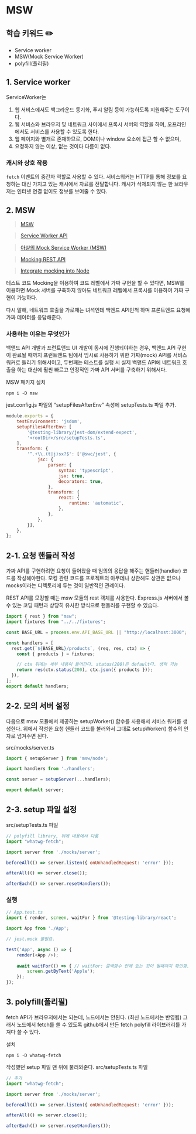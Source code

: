 # MSW

## 학습 키워드 ✏️

- Service worker
- MSW(Mock Service Worker)
- polyfill(폴리필)

## 1. Service worker
ServiceWorker는 
1. 웹 서비스에서도 백그라운드 동기화, 푸시 알림 등이 가능하도록 지원해주는 도구이다.
2. 웹 서비스와 브라우저 및 네트워크 사이에서 프록시 서버의 역할을 하여, 
오프라인에서도 서비스를 사용할 수 있도록 한다.
4. 웹 페이지와 별개로 존재하므로, DOM이나 window 요소에 접근 할 수 없으며,
5. 요청하지 않는 이상, 없는 것이다 다름이 없다.

### 캐시와 상호 작용
`fetch` 이벤트의 중간자 역할로 사용할 수 있다.
서비스워커는 HTTP를 통해 정보를 요청하는 대신 가지고 있는 캐시에서 자료를 전달합니다. 
캐시가 삭제되지 않는 한 브라우저는 인터넷 연결 없이도 정보를 보여줄 수 있다.


## 2. MSW
> [MSW](https://mswjs.io/)
>

> [Service Worker API](https://developer.mozilla.org/ko/docs/Web/API/Service_Worker_API)
>

> [아샬의 Mock Service Worker (MSW)](https://github.com/ahastudio/til/blob/main/mock-api/msw.md)
>

> [Mocking REST API](https://mswjs.io/docs/getting-started/mocks/rest-api)
>

> [Integrate mocking into Node](https://mswjs.io/docs/getting-started/integrate/node)
>
 
테스트 코드 Mocking을 이용하여 코드 레벨에서 가짜 구현을 할 수 있다면,
MSW를 이용하면 Mock 서버를 구축하지 않아도 네트워크 레벨에서 프록시를 이용하여 가짜 구현이 가능하다.

다시 말해, 네트워크 호출을 가로채는 녀석인데 
백엔드 API인척 하며 프론트엔드 요청에 가짜 데이터를 응답해준다.

### 사용하는 이유는 무엇인가
백앤드 API 개발과 프런트앤드 UI 개발이 동시에 진행되야하는 경우, 백앤드 API 구현이 완료될 때까지 프런트앤드 팀에서 임시로 사용하기 위한 가짜(mock) API를 서비스 워커로 돌리기 위해서이고, 
두번째는 테스트를 실행 시 실제 백앤드 API에 네트워크 호출을 하는 대신에 훨씬 빠르고 안정적인 가짜 API 서버를 구축하기 위해서다.

MSW 패키지 설치
```
npm i -D msw
```

jest.config.js 파일의 “setupFilesAfterEnv” 속성에 setupTests.ts 파일 추가.
```javascript
module.exports = {
	testEnvironment: 'jsdom',
	setupFilesAfterEnv: [
		'@testing-library/jest-dom/extend-expect',
		'<rootDir>/src/setupTests.ts',
	],
	transform: {
		'^.+\\.(t|j)sx?$': ['@swc/jest', {
			jsc: {
				parser: {
					syntax: 'typescript',
					jsx: true,
					decorators: true,
				},
				transform: {
					react: {
						runtime: 'automatic',
					},
				},
			},
		}],
	},
};
```

## 2-1. 요청 핸들러 작성
가짜 API를 구현하려면 요청이 들어왔을 때 임의의 응답을 해주는 핸들러(handler) 코드를 작성해야한다.
모킹 관련 코드를 프로젝트의 아무데나 상관해도 상관은 없으나 
mocks이라는 디렉토리에 두는 것이 일반적인 관례이다.

REST API를 모킹할 때는 msw 모듈의 rest 객체를 사용한다.
Express.js 서버에서 볼 수 있는 코딩 패턴과 상당히 유사한 방식으로 핸들러를 구현할 수 있습다.

```typescript
import { rest } from "msw";
import fixtures from "../../fixtures";

const BASE_URL = process.env.API_BASE_URL || "http://localhost:3000";

const handlers = [
  rest.get(`${BASE_URL}/products`, (req, res, ctx) => {
    const { products } = fixtures;

    // ctx 뒤에는 세부 내용이 들어간다. status(200)은 default다. 생략 가능
    return res(ctx.status(200), ctx.json({ products }));
  }),
];
export default handlers;
```

## 2-2. 모의 서버 설정
다음으로 msw 모듈에서 제공하는 setupWorker() 함수를 사용해서 서비스 워커를 생성한다. 
위에서 작성한 요청 핸들러 코드를 불러와서 그대로 setupWorker() 함수의 인자로 넘겨주면 된다.

src/mocks/server.ts
```typescript
import { setupServer } from 'msw/node';

import handlers from './handlers';

const server = setupServer(...handlers);

export default server;
```

## 2-3. setup 파일 설정

src/setupTests.ts 파일
```javascript
// polyfill library, 뒤에 내용에서 다룸
import "whatwg-fetch";

import server from './mocks/server';

beforeAll(() => server.listen({ onUnhandledRequest: 'error' }));

afterAll(() => server.close());

afterEach(() => server.resetHandlers());
```

### 실행
```typescript jsx
// App.test.ts
import { render, screen, waitFor } from '@testing-library/react';

import App from './App';

// jest.mock 불필요.

test('App', async () => {
	render(<App />);
	
	await waitFor(() => { // waitFor: 콜백함수 안에 있는 것이 될때까지 확인함.
		screen.getByText('Apple');
	});
});
```

## 3. polyfill(폴리필) 
fetch API가 브라우저에서는 되는데, 노드에서는 안된다. (최신 노드에서는 반영됨)
그래서 노드에서 fetch를 쓸 수 있도록
github에서 만든 fetch polyfill 라이브러리를 가져다 쓸 수 있다.

설치
```text
npm i -D whatwg-fetch
```
작성했던 setup 파일 맨 위에 불러와준다.
src/setupTests.ts 파일
```javascript
// 추가
import "whatwg-fetch";

import server from './mocks/server';

beforeAll(() => server.listen({ onUnhandledRequest: 'error' }));

afterAll(() => server.close());

afterEach(() => server.resetHandlers());
```
